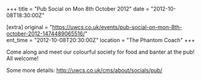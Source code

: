 +++
title = "Pub Social on Mon 8th October 2012"
date = "2012-10-08T18:30:00Z"

[extra]
original = "https://uwcs.co.uk/events/pub-social-on-mon-8th-october-2012-1474489065516/"    
ent_time = "2012-10-08T20:30:00Z"
location = "The Phantom Coach"
+++

Come along and meet our colourful society for food and banter at the pub\! All welcome\!

Some more details: http://uwcs.co.uk/cms/about/socials/pub/


